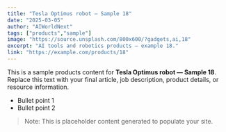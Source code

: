 ```yaml
---
title: "Tesla Optimus robot — Sample 18"
date: "2025-03-05"
author: "AIWorldNext"
tags: ["products","sample"]
image: "https://source.unsplash.com/800x600/?gadgets,ai,18"
excerpt: "AI tools and robotics products — example 18."
link: "https://example.com/products/18"
---
```


This is a sample products content for **Tesla Optimus robot — Sample 18**. Replace this text with your final article, job description, product details, or resource information.

- Bullet point 1
- Bullet point 2

> Note: This is placeholder content generated to populate your site.
